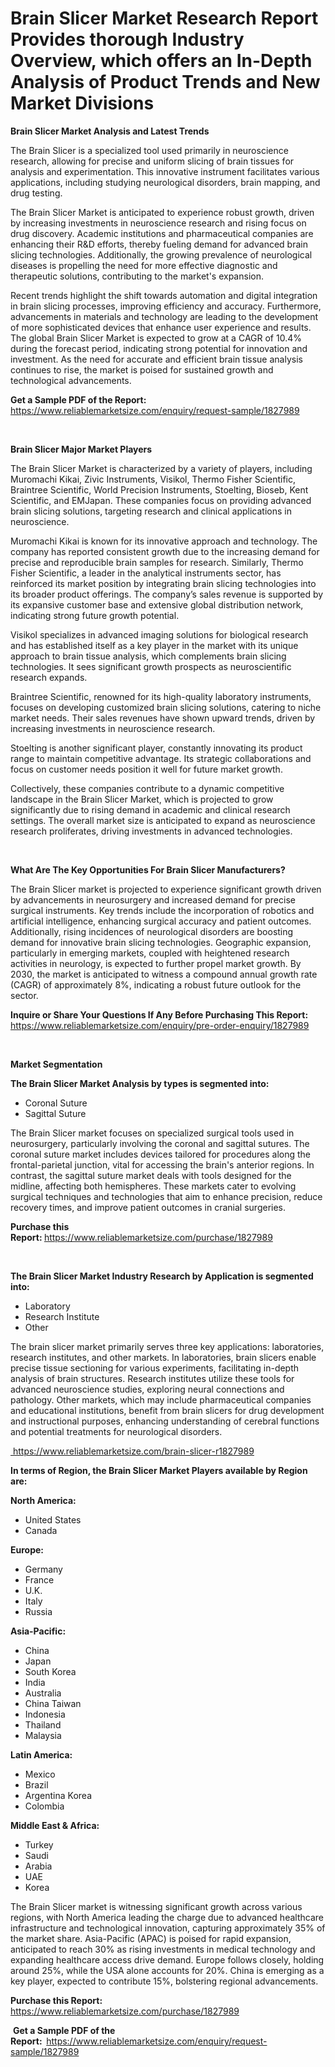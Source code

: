 <p><h1>Brain Slicer Market Research Report Provides thorough Industry Overview, which offers an In-Depth Analysis of Product Trends and New Market Divisions</h1></p><p><strong>Brain Slicer Market Analysis and Latest Trends</strong></p>
<p><p>The Brain Slicer is a specialized tool used primarily in neuroscience research, allowing for precise and uniform slicing of brain tissues for analysis and experimentation. This innovative instrument facilitates various applications, including studying neurological disorders, brain mapping, and drug testing.</p><p>The Brain Slicer Market is anticipated to experience robust growth, driven by increasing investments in neuroscience research and rising focus on drug discovery. Academic institutions and pharmaceutical companies are enhancing their R&D efforts, thereby fueling demand for advanced brain slicing technologies. Additionally, the growing prevalence of neurological diseases is propelling the need for more effective diagnostic and therapeutic solutions, contributing to the market's expansion.</p><p>Recent trends highlight the shift towards automation and digital integration in brain slicing processes, improving efficiency and accuracy. Furthermore, advancements in materials and technology are leading to the development of more sophisticated devices that enhance user experience and results. The global Brain Slicer Market is expected to grow at a CAGR of 10.4% during the forecast period, indicating strong potential for innovation and investment. As the need for accurate and efficient brain tissue analysis continues to rise, the market is poised for sustained growth and technological advancements.</p></p>
<p><strong>Get a Sample PDF of the Report:&nbsp;</strong> <a href="https://www.reliablemarketsize.com/enquiry/request-sample/1827989?utm_campaign=2471&utm_medium=2&utm_source=Github&utm_content=ia&utm_term=13042025&utm_id=brain-slicer">https://www.reliablemarketsize.com/enquiry/request-sample/1827989</a></p>
<p>&nbsp;</p>
<p><strong>Brain Slicer Major Market Players</strong></p>
<p><p>The Brain Slicer Market is characterized by a variety of players, including Muromachi Kikai, Zivic Instruments, Visikol, Thermo Fisher Scientific, Braintree Scientific, World Precision Instruments, Stoelting, Bioseb, Kent Scientific, and EMJapan. These companies focus on providing advanced brain slicing solutions, targeting research and clinical applications in neuroscience.</p><p>Muromachi Kikai is known for its innovative approach and technology. The company has reported consistent growth due to the increasing demand for precise and reproducible brain samples for research. Similarly, Thermo Fisher Scientific, a leader in the analytical instruments sector, has reinforced its market position by integrating brain slicing technologies into its broader product offerings. The company’s sales revenue is supported by its expansive customer base and extensive global distribution network, indicating strong future growth potential.</p><p>Visikol specializes in advanced imaging solutions for biological research and has established itself as a key player in the market with its unique approach to brain tissue analysis, which complements brain slicing technologies. It sees significant growth prospects as neuroscientific research expands.</p><p>Braintree Scientific, renowned for its high-quality laboratory instruments, focuses on developing customized brain slicing solutions, catering to niche market needs. Their sales revenues have shown upward trends, driven by increasing investments in neuroscience research.</p><p>Stoelting is another significant player, constantly innovating its product range to maintain competitive advantage. Its strategic collaborations and focus on customer needs position it well for future market growth.</p><p>Collectively, these companies contribute to a dynamic competitive landscape in the Brain Slicer Market, which is projected to grow significantly due to rising demand in academic and clinical research settings. The overall market size is anticipated to expand as neuroscience research proliferates, driving investments in advanced technologies.</p></p>
<p>&nbsp;</p>
<p><strong>What Are The Key Opportunities For Brain Slicer Manufacturers?</strong></p>
<p><p>The Brain Slicer market is projected to experience significant growth driven by advancements in neurosurgery and increased demand for precise surgical instruments. Key trends include the incorporation of robotics and artificial intelligence, enhancing surgical accuracy and patient outcomes. Additionally, rising incidences of neurological disorders are boosting demand for innovative brain slicing technologies. Geographic expansion, particularly in emerging markets, coupled with heightened research activities in neurology, is expected to further propel market growth. By 2030, the market is anticipated to witness a compound annual growth rate (CAGR) of approximately 8%, indicating a robust future outlook for the sector.</p></p>
<p><strong>Inquire or Share Your Questions If Any Before Purchasing This Report:</strong> <a href="https://www.reliablemarketsize.com/enquiry/pre-order-enquiry/1827989?utm_campaign=2471&utm_medium=2&utm_source=Github&utm_content=ia&utm_term=13042025&utm_id=brain-slicer">https://www.reliablemarketsize.com/enquiry/pre-order-enquiry/1827989</a></p>
<p>&nbsp;</p>
<p><strong>Market Segmentation</strong></p>
<p><strong>The Brain Slicer Market Analysis by types is segmented into:</strong></p>
<p><ul><li>Coronal Suture</li><li>Sagittal Suture</li></ul></p>
<p><p>The Brain Slicer market focuses on specialized surgical tools used in neurosurgery, particularly involving the coronal and sagittal sutures. The coronal suture market includes devices tailored for procedures along the frontal-parietal junction, vital for accessing the brain's anterior regions. In contrast, the sagittal suture market deals with tools designed for the midline, affecting both hemispheres. These markets cater to evolving surgical techniques and technologies that aim to enhance precision, reduce recovery times, and improve patient outcomes in cranial surgeries.</p></p>
<p><strong>Purchase this Report:&nbsp;</strong><a href="https://www.reliablemarketsize.com/purchase/1827989?utm_campaign=2471&utm_medium=2&utm_source=Github&utm_content=ia&utm_term=13042025&utm_id=brain-slicer">https://www.reliablemarketsize.com/purchase/1827989</a></p>
<p>&nbsp;</p>
<p><strong>The Brain Slicer Market Industry Research by Application is segmented into:</strong></p>
<p><ul><li>Laboratory</li><li>Research Institute</li><li>Other</li></ul></p>
<p><p>The brain slicer market primarily serves three key applications: laboratories, research institutes, and other markets. In laboratories, brain slicers enable precise tissue sectioning for various experiments, facilitating in-depth analysis of brain structures. Research institutes utilize these tools for advanced neuroscience studies, exploring neural connections and pathology. Other markets, which may include pharmaceutical companies and educational institutions, benefit from brain slicers for drug development and instructional purposes, enhancing understanding of cerebral functions and potential treatments for neurological disorders.</p></p>
<p><a href="https://www.reliablemarketsize.com/brain-slicer-r1827989?utm_campaign=2471&utm_medium=2&utm_source=Github&utm_content=ia&utm_term=13042025&utm_id=brain-slicer">&nbsp;https://www.reliablemarketsize.com/brain-slicer-r1827989</a></p>
<p><strong>In terms of Region, the Brain Slicer Market Players available by Region are:</strong></p>
<p>
    <p> <strong> North America: </strong>
        <ul>
            <li>United States</li>
            <li>Canada</li>
        </ul>
        </p> 
    <p> <strong> Europe: </strong>
        <ul>
            <li>Germany</li>
            <li>France</li>
            <li>U.K.</li>
            <li>Italy</li>
            <li>Russia</li>
        </ul>
        </p> 
    <p> <strong> Asia-Pacific: </strong>
        <ul>
            <li>China</li>
            <li>Japan</li>
            <li>South Korea</li>
            <li>India</li>
            <li>Australia</li>
            <li>China Taiwan</li>
            <li>Indonesia</li>
            <li>Thailand</li>
            <li>Malaysia</li>
        </ul>
        </p> 
    <p> <strong> Latin America: </strong>
        <ul>
            <li>Mexico</li>
            <li>Brazil</li>
            <li>Argentina Korea</li>
            <li>Colombia</li>
        </ul>
        </p> 
    <p> <strong> Middle East & Africa: </strong>
        <ul>
            <li>Turkey</li>
            <li>Saudi</li>
            <li>Arabia</li>
            <li>UAE</li>
            <li>Korea</li>
        </ul>
    </p>
    </p>
<p><p>The Brain Slicer market is witnessing significant growth across various regions, with North America leading the charge due to advanced healthcare infrastructure and technological innovation, capturing approximately 35% of the market share. Asia-Pacific (APAC) is poised for rapid expansion, anticipated to reach 30% as rising investments in medical technology and expanding healthcare access drive demand. Europe follows closely, holding around 25%, while the USA alone accounts for 20%. China is emerging as a key player, expected to contribute 15%, bolstering regional advancements.</p></p>
<p><strong>Purchase this Report: </strong><a href="https://www.reliablemarketsize.com/purchase/1827989?utm_campaign=2471&utm_medium=2&utm_source=Github&utm_content=ia&utm_term=13042025&utm_id=brain-slicer">https://www.reliablemarketsize.com/purchase/1827989</a></p>
<p>&nbsp;<strong>Get a Sample PDF of the Report:&nbsp;&nbsp;</strong><a href="https://www.reliablemarketsize.com/enquiry/request-sample/1827989?utm_campaign=2471&utm_medium=2&utm_source=Github&utm_content=ia&utm_term=13042025&utm_id=brain-slicer">https://www.reliablemarketsize.com/enquiry/request-sample/1827989</a></p>
<p><strong></strong></p>
<p><p></p><p></p><p></p></p>